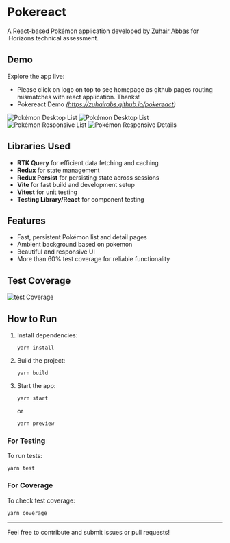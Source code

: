 # Pokereact

A React-based Pokémon application developed by [Zuhair Abbas](https://www.linkedin.com/in/zuhairabs/) for iHorizons technical assessment.

## Demo

Explore the app live:
- Please click on logo on top to see homepage as github pages routing mismatches with react application. Thanks!
- Pokereact Demo _(https://zuhairabs.github.io/pokereact)_

![Pokémon Desktop List](https://raw.githubusercontent.com/zuhairabs/pokereact/refs/heads/main/public/screenshots/pc-list.png)
![Pokémon Desktop List](https://raw.githubusercontent.com/zuhairabs/pokereact/refs/heads/main/public/screenshots/pc-details.png)
![Pokémon Responsive List](https://raw.githubusercontent.com/zuhairabs/pokereact/refs/heads/main/public/screenshots/mobi-list.png)
![Pokémon Responsive Details](https://raw.githubusercontent.com/zuhairabs/pokereact/refs/heads/main/public/screenshots/mobi-details.png)

## Libraries Used

- **RTK Query** for efficient data fetching and caching
- **Redux** for state management
- **Redux Persist** for persisting state across sessions
- **Vite** for fast build and development setup
- **Vitest** for unit testing
- **Testing Library/React** for component testing

## Features

- Fast, persistent Pokémon list and detail pages
- Ambient background based on pokemon
- Beautiful and responsive UI
- More than 60% test coverage for reliable functionality

## Test Coverage

![test Coverage](https://raw.githubusercontent.com/zuhairabs/pokereact/refs/heads/main/public/screenshots/coverage.png)

## How to Run

1.  Install dependencies:

    ```shell
    yarn install
    ```

2.  Build the project:

    ```shell
    yarn build
    ```

3.  Start the app:

    ```shell
    yarn start
    ```
    or
    ```shell
    yarn preview
    ```

### For Testing

To run tests:

```shell
yarn test
```

### For Coverage

To check test coverage:

```shell
yarn coverage
```

---

Feel free to contribute and submit issues or pull requests!
